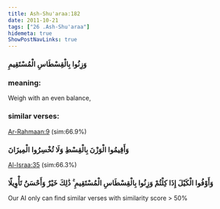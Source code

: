 ```yaml
---
title: Ash-Shu'araa:182
date: 2011-10-21
tags: ["26 .Ash-Shu'araa"]
hidemeta: true 
ShowPostNavLinks: true 
---
```

### وَزِنُوا بِالْقِسْطَاسِ الْمُسْتَقِيمِ
### meaning: 
Weigh with an even balance,
### similar verses: 

[Ar-Rahmaan:9](/55/9) (sim:66.9%)

### وَأَقِيمُوا الْوَزْنَ بِالْقِسْطِ وَلَا تُخْسِرُوا الْمِيزَانَ

[Al-Israa:35](/17/35) (sim:66.3%)

### وَأَوْفُوا الْكَيْلَ إِذَا كِلْتُمْ وَزِنُوا بِالْقِسْطَاسِ الْمُسْتَقِيمِ ۚ ذَٰلِكَ خَيْرٌ وَأَحْسَنُ تَأْوِيلًا

Our AI only can find similar verses with similarity score > 50% 


